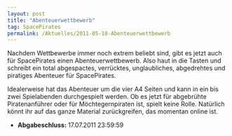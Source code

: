 ```yaml
---
layout: post
title: "Abenteuerwettbewerb"
tag: SpacePirates
permalink: /Aktuelles/2011-05-18-Abenteuerwettbewerb
---
```



Nachdem Wettbewerbe immer noch extrem beliebt sind, gibt es jetzt auch für SpacePirates einen Abenteuerwettbewerb. Also haut in die Tasten und schreibt ein total abgespactes, verrücktes, unglaubliches, abgedrehtes und piratiges Abenteuer für SpacePirates.

Idealerweise hat das Abenteuer um die vier A4 Seiten und kann in ein bis zwei Spielabenden durchgespielt werden. Ob es jetzt für abgebrühte Piratenanführer oder für Möchtegernpiraten ist, spielt keine Rolle. Natürlich könnt ihr auf das ganze Material zurückgreifen, das momentan online ist.

- **Abgabeschluss:** 17.07.2011 23:59:59
